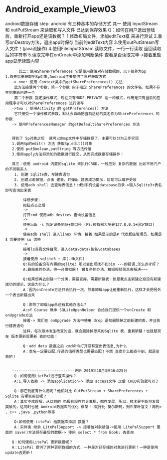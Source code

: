 # Android_example_View03
android数据存储
step: 
    android 有三种基本的存储方式 
        其一 使用 InputStream 和 outPutStream 来读取和写入文件 已达到保存效果
        Q：如何在用户退出登陆后，重新打开app还是该数据？
    1.修改布局文件，添加editText框 来进行测试
    2.重写onDestroy方法，退出app时保存 当前的editText内容
    3.使用outPutStream写入文件！(java流操作)
    4.使用FileInputStream 读取文件，一行一行读取 返回读取后的字符串
    5.读取完毕在onCreate中添加判断条件 查看是否读取完毕->接着重启app显示读取内容
    
    
          其二：使用SharePreferences 它是使用键值对存储数据的，以下统称为Sp
    1.首先需要获取到Sp对象,Android主要提供了三种获取方式
       -> one: 使用 Context类中的getSharePreferences() 方法
        此方法接受两个参数，第一个参数 用于指定 SharePreferences 的文件名，如果不存在则重新创建一个
        第二个参数 指定操作模式，现在只有MODE_PRIVATE 这一种模式，作用是只有当前的应用程序才可以对SharePreferences 进行读写
       ->two : 使用Activity 的 getPreferences() 方法
        它只接受一个操作模式参数，默认会自动把当前活动的类名作为SharePreferences 的参数
       -> 使用PreferencesManager 的getDefaultSharePreferences 方法
       
       
       得到了 Sp对象之后  就可以向sp文件中存储数据了，主要可以分为三步实现
       1.调用Sp的edit() 方法 获取Sp.edit()对象
       2.使用 putBoolean,putString 等方法传值
       3.使用apply方法将添加的数据进行提交，从而完成数据存储操作！
       
       其三：使用 android 内置的sqlite 来执行CRUD，一般应对 复杂的数据 比如不用门户 的不同联系人 
        1. 创建 Sqlite类，写建表语句
        2. 创建点击按钮，点击 建表，并弹出 建表成功提示，后期可以维护更改
        3. 使用adb shell 去查询表信息！cd到手机设备database目录->键入Sqlite3+表名即可查询出来表 
        
            详细步骤：
            按钮点击之后
            ->
            打开cmd 使用adb devices 查询设备信息
            ->
            使用adb -s 指定设备地址+端口号 (PS:模拟器大多是127.0.0.1+固定端口)
            ->
            使用adb shell 进入linux 环境，接着 如果显示的是# 代表超级管理员，如果是$ 需要使用 su 切换
            ->
            接着ls查看文件目录，进入data\data\包名\databases
            ->
            接着使用 sqlite3 + 库(.db文件)
            Q:有的设备没有内置的sqlite3 所以会出现找不到bin ---的错误,怎么办才好？
            A:最简单的办法，换一台模拟器！ 最复杂的办法，根据报错信息去解决~~~
            
            Q:如果想再去创建一个分类，需要查库，需要新建表！但是我点击新建之后没有新建成功的提示，这是为什么？
            A：因为onCreate方法只会执行一次，除非卸载app让他重新执行，这样才会把另外一个表也新建出来
            
            Q：那除了卸载app外还有其他办法么?
            A:of Course 继承 SQLiteOpenHelper 会给我们提供一个onCreate 和 onUpgrade方法
            接着-> 我们在 onUpgrade 方法中使用 drop 语句删除掉之前新建的表，并且执行建表语句
            这样，每次版本发生改变的话，就会删除掉原来的Sqlite 表，重新新建！也就是现在 版本更新后更新 表的功能！
            
            Q：add data 数据之后 cmd命令打开没有查出表信息,为什么
            A：表名一定要匹配,传递的值得类型也需要匹配！不然 查表什么都查不到，就是空白的！
            
            
       ----------------------------更新 2019年10月3日16点25分
        Q：如何使用LietPal进行查库操作？
        A:1.导入依赖 -> 添加application-> 添加 access文件 之后 CRUD实验就可以了
        
        Q：那它到底有什么用呢？他相对比 OutPutStream + SharePreferences + Sqlite 有哪些用处呢？
        A：其实不难理解，从以前的 电报到现在的计算机，都在发展，所以，技术是不断地发展 突破的，这同时也是 Android数据库的优化 框架！ 就好比 莫尔斯码，到布莱叶盲文！再到c , c++ ,java ,python等等
         
        Q:如何使用 LitePal 给数据库添加 数据？
        A：实体类 继承 LitePalSupport -> 接着给对象赋值->使用 LitePalSupport 里面的 save()方法保存最后的数据-> 使用 select * from Book; 去查询
       
       Q：如何使用LitePal 更新数据呢？
       A：LitePal 提供了两种更新数据的方式，一种是对已存储的对象进行更新！一种是使用update去更新！
       
      